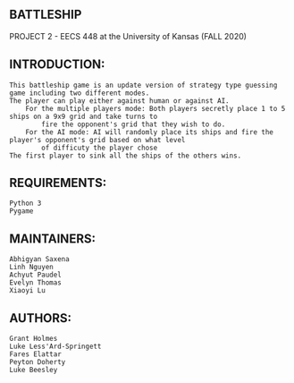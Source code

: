 BATTLESHIP 
---------
PROJECT 2 - EECS 448 at the University of Kansas (FALL 2020)

INTRODUCTION:
------------
    This battleship game is an update version of strategy type guessing game including two different modes. 
    The player can play either against human or against AI. 
        For the multiple players mode: Both players secretly place 1 to 5 ships on a 9x9 grid and take turns to 
            fire the opponent's grid that they wish to do. 
        For the AI mode: AI will randomly place its ships and fire the player's opponent's grid based on what level 
            of difficuty the player chose
    The first player to sink all the ships of the others wins.

REQUIREMENTS:
------------
    Python 3
    Pygame
    
MAINTAINERS:
-----------
    Abhigyan Saxena
    Linh Nguyen
    Achyut Paudel
    Evelyn Thomas
    Xiaoyi Lu

AUTHORS:
-------
    Grant Holmes
    Luke Less'Ard-Springett
    Fares Elattar
    Peyton Doherty
    Luke Beesley


